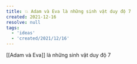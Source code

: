 ```yaml
---
title: 💥 Adam và Eva là những sinh vật duy độ 7
created: 2021-12-16
resolve: null
tags:
  - 'ideas'
  - 'created/2021/12/16'
---
```


[[Adam và Eva]] là những sinh vật duy độ 7
